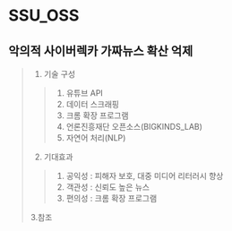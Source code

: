 # SSU_OSS

## 악의적 사이버렉카 가짜뉴스 확산 억제
>1. 기술 구성
>  >1) 유튜브 API
>  >2) 데이터 스크래핑
>  >3) 크롬 확장 프로그램
>  >4) 언론진흥재단 오픈소스(BIGKINDS_LAB)
>  >5) 자연어 처리(NLP)
>
>2. 기대효과
>   >1. 공익성 : 피해자 보호, 대중 미디어 리터러시 향상
>   >2. 객관성 : 신뢰도 높은 뉴스
>   >3. 편의성 : 크롬 확장 프로그램
>
>3.참조
>
>[Github]: https://github.com/KPF-bigkinds/BIGKINDS-LAB "언론진흥재단 검증 모델 오픈소스"
